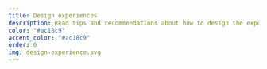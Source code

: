 ```yaml
---
title: Design experiences
description: Read tips and recommendations about how to design the experiences you want to build in Decentraland.
color: "#ac18c9"
accent_color: "#ac18c9"
order: 6
img: design-experience.svg
---
```

